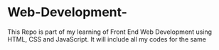 # Web-Development-
This Repo is part of my learning of Front End Web Development using HTML, CSS and JavaScript. It will include all my codes for the same
